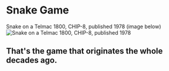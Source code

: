 # Snake Game
Snake on a Telmac 1800, CHIP-8, published 1978 (image below)
![Snake on a Telmac 1800, CHIP-8, published 1978](https://upload.wikimedia.org/wikipedia/commons/thumb/6/6f/Matopeli_telmac_1800.JPG/800px-Matopeli_telmac_1800.JPG)
## That's the game that originates the whole decades ago.
